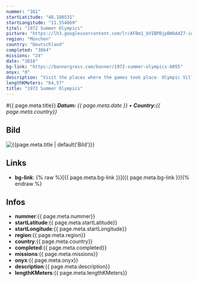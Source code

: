 ```yaml
---
nummer: "161"
startLatitude: "48.180531"
startLongitude: "11.554669"
titel: "1972 Summer Olympics"
picture: "https://lh3.googleusercontent.com/lr/AFBm1_bVIBPBjpBWbAdZ7-idORv-FxHe15TMkQ0z1fiT1nz2e8NomDr4fPT3WFLJj7fh_6i-LWonPxws-YIn9Uj6fxBDjG5MHCfp9f0gw476Q4nNitjNelScJh-PPAINj918AEZ99Ha0CdzBpgcHI8aJQU99qkaUAfFLAkWr2RlVocu4rAXXk2ggI4VglnhC-pgnip6qiqGsNdwTqEBNRhMavmp5rHrp2shul2BVtdtiOGiMpmv93vf3aHf5rOrkIDp2KZFnz-cwLG0vchBV2eOe9jQxaRkL_QEj4id5DkCZUmpwlXXmnpn01IDDDonxsvqXTzjaKj0I7lVHI4TUPW6GX-ibscCNOG52cvFiK7t4dXXAt-L8A0Lgj2aZjtOw70KebrTdSmFn7kY8u8pFCfIV21iK_1pNJyYT-H5e1y8mvBN1bFZEMGiyzewlEpmtThO8TFhnt0O_mqnpfxuXtZkpCZBQhZmpuhmgzWzEPOl5awk3Zr66QXV0pwdVkNCxYYKk6IYUzgvpzjC77NVQY_U_jm7kbT1ghKgkuOms5aVAuQjpO2vnbM83hmoOZ-0j_rxKB4Njrp_FWV0QhnLq5aPtKyS-pIAybksRp_4gtOQ0YWviUw1BnEev6fxCQbWJz0aSlcvRKRbYNyA_sFInkdWLXfqid6b7Czr99qOQ51Yny9m6xlG1B7PGcu9O59EWbqkBGyVK4mazZtHuUWD7xAU90wdkAqnMIT-44Gza5BGvQ6WkmGOdWRgoR1xozRRqF-9ozep95rpnaDh2KdQhWH40Fs5oMvkt_qe13xyLD7AsSlWXYLUdXzzesT9Js3KEgTVjrsOYOjqBIzvQU7klnUs_ylidbURyv2BQwFyd"
region: "München"
country: "Deutschland"
completed: "3864"
missions: "24"
date: "2018"
bg-link: "https://bannergress.com/banner/1972-summer-olympics-b055"
onyx: "0"
description: "Visit the places where the games took place- Olympic Village, Olympiapark, Nymphenburg Palace, Oberschleißheim Regatta Course, Firing Range Garching, Rudi-Sedlmayer-Hall Sendling, Riding stadium Riem"
lengthKMeters: "64,57"
title: "1972 Summer Olympics"
---
```


#{{ page.meta.title}}
_**Datum:** {{ page.meta.date }} • **Country:**{{ page.meta.country}}_

## Bild
![{{page.meta.title | default('Bild')}}]({{page.meta.picture}})

## Links
- **bg-link**: {% raw %}[{{ page.meta.bg-link }}]({{ page.meta.bg-link }}){% endraw %}

## Infos
- **nummer**:{{ page.meta.nummer}}
- **startLatitude**:{{ page.meta.startLatitude}}
- **startLongitude**:{{ page.meta.startLongitude}}
- **region**:{{ page.meta.region}}
- **country**:{{ page.meta.country}}
- **completed**:{{ page.meta.completed}}
- **missions**:{{ page.meta.missions}}
- **onyx**:{{ page.meta.onyx}}
- **description**:{{ page.meta.description}}
- **lengthKMeters**:{{ page.meta.lengthKMeters}}

